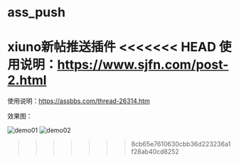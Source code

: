 # ass_push
xiuno新帖推送插件
<<<<<<< HEAD
使用说明：https://www.sjfn.com/post-2.html
=======
使用说明：https://assbbs.com/thread-26314.htm
  
效果图：  

![demo01](https://assbbs.com/upload/attach/202106/1_1623683450802.webp)
![demo02](https://assbbs.com/upload/attach/202106/1_1623683473461.webp)
>>>>>>> 8cb65e7610630cbb36d223236a1f28ab40cd8252
